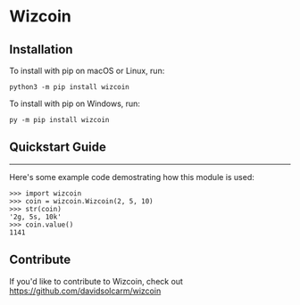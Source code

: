 # Wizcoin


## Installation

To install with pip on macOS or Linux, run:

    python3 -m pip install wizcoin

To install with pip on Windows, run:

    py -m pip install wizcoin

## Quickstart Guide
-------------------
Here's some example code demostrating how this module is used:

    >>> import wizcoin
    >>> coin = wizcoin.Wizcoin(2, 5, 10)
    >>> str(coin)
    '2g, 5s, 10k' 
    >>> coin.value()
    1141

## Contribute

If you'd like to contribute to Wizcoin, check out https://github.com/davidsolcarm/wizcoin

